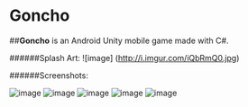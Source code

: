 # Goncho
##**Goncho** is an Android Unity mobile game made with C#. 

######Splash Art:
![image] (http://i.imgur.com/iQbRmQ0.jpg)

######Screenshots:

![image](http://i.imgur.com/ZaCwAzL.png)
![image](http://i.imgur.com/rdGDdw5.png)
![image](http://i.imgur.com/ePfd7Fr.png)
![image](http://i.imgur.com/rhJd6i5.png)
![image](http://i.imgur.com/0ZoZwXm.png)
